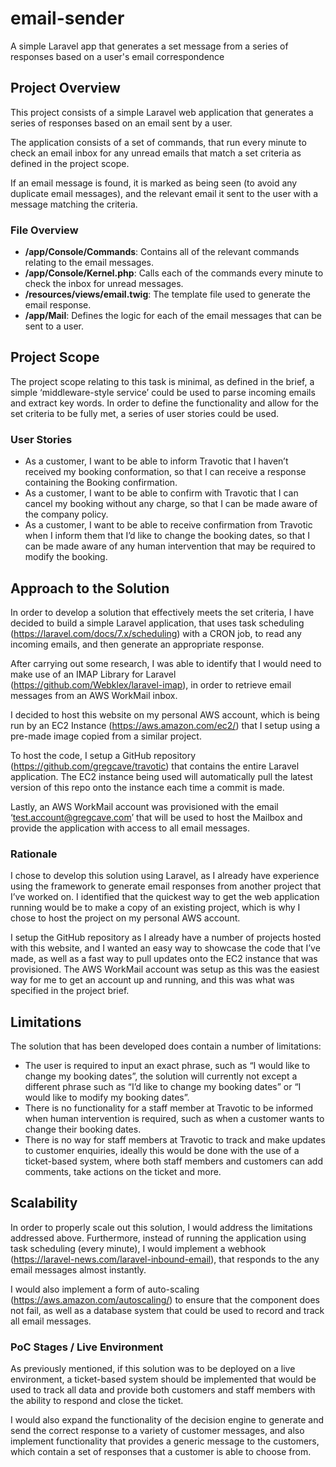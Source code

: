 # email-sender
A simple Laravel app that generates a set message from a series of responses based on a user's email correspondence

## Project Overview
This project consists of a simple Laravel web application that generates a series of responses based on an email sent by a user.

The application consists of a set of commands, that run every minute to check an email inbox for any unread emails that match a set criteria as defined in the project scope.

If an email message is found, it is marked as being seen (to avoid any duplicate email messages), and the relevant email it sent to the user with a message matching the criteria.

### File Overview
* **/app/Console/Commands**: Contains all of the relevant commands relating to the email messages.
* **/app/Console/Kernel.php**: Calls each of the commands every minute to check the inbox for unread messages.
* **/resources/views/email.twig**: The template file used to generate the email response.
* **/app/Mail**: Defines the logic for each of the email messages that can be sent to a user.

## Project Scope
The project scope relating to this task is minimal, as defined in the brief, a simple ‘middleware-style service’ could be used to parse incoming emails and extract key words. In order to define the functionality and allow for the set criteria to be fully met, a series of user stories could be used.

### User Stories
* As a customer, I want to be able to inform Travotic that I haven’t received my booking conformation, so that I can receive a response containing the Booking confirmation.
* As a customer, I want to be able to confirm with Travotic that I can cancel my booking without any charge, so that I can be made aware of the company policy.
* As a customer, I want to be able to receive confirmation from Travotic when I inform them that I’d like to change the booking dates, so that I can be made aware of any human intervention that may be required to modify the booking.

## Approach to the Solution
In order to develop a solution that effectively meets the set criteria, I have decided to build a simple Laravel application, that uses task scheduling (https://laravel.com/docs/7.x/scheduling) with a CRON job, to read any incoming emails, and then generate an appropriate response.

After carrying out some research, I was able to identify that I would need to make use of an IMAP Library for Laravel (https://github.com/Webklex/laravel-imap), in order to retrieve email messages from an AWS WorkMail inbox.

I decided to host this website on my personal AWS account, which is being run by an EC2 Instance (https://aws.amazon.com/ec2/) that I setup using a pre-made image copied from a similar project.

To host the code, I setup a GitHub repository (https://github.com/gregcave/travotic) that contains the entire Laravel application. The EC2 instance being used will automatically pull the latest version of this repo onto the instance each time a commit is made.

Lastly, an AWS WorkMail account was provisioned with the email ‘test.account@gregcave.com’ that will be used to host the Mailbox and provide the application with access to all email messages.

### Rationale
I chose to develop this solution using Laravel, as I already have experience using the framework to generate email responses from another project that I’ve worked on. I identified that the quickest way to get the web application running would be to make a copy of an existing project, which is why I chose to host the project on my personal AWS account.

I setup the GitHub repository as I already have a number of projects hosted with this website, and I wanted an easy way to showcase the code that I’ve made, as well as a fast way to pull updates onto the EC2 instance that was provisioned. The AWS WorkMail account was setup as this was the easiest way for me to get an account up and running, and this was what was specified in the project brief.

## Limitations
The solution that has been developed does contain a number of limitations:

* The user is required to input an exact phrase, such as “I would like to change my booking dates”, the solution will currently not except a different phrase such as “I’d like to change my booking dates” or “I would like to modify my booking dates”.
* There is no functionality for a staff member at Travotic to be informed when human intervention is required, such as when a customer wants to change their booking dates.
* There is no way for staff members at Travotic to track and make updates to customer enquiries, ideally this would be done with the use of a ticket-based system, where both staff members and customers can add comments, take actions on the ticket and more.

## Scalability
In order to properly scale out this solution, I would address the limitations addressed above. Furthermore, instead of running the application using task scheduling (every minute), I would implement a webhook (https://laravel-news.com/laravel-inbound-email), that responds to the any email messages almost instantly.

I would also implement a form of auto-scaling (https://aws.amazon.com/autoscaling/) to ensure that the component does not fail, as well as a database system that could be used to record and track all email messages.

### PoC Stages / Live Environment
As previously mentioned, if this solution was to be deployed on a live environment, a ticket-based system should be implemented that would be used to track all data and provide both customers and staff members with the ability to respond and close the ticket.

I would also expand the functionality of the decision engine to generate and send the correct response to a variety of customer messages, and also implement functionality that provides a generic message to the customers, which contain a set of responses that a customer is able to choose from.
